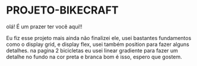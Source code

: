 # PROJETO-BIKECRAFT

olá! É um prazer ter você aqui!!

Eu fiz esse projeto mais ainda não finalizei ele, usei bastantes
 fundamentos como o display grid, e display flex, usei também position para fazer alguns detalhes.
 na pagina 2  bicicletas eu usei linear gradiente para fazer um detalhe no fundo na cor preta e branca bom é isso, espero que gostem.
 
